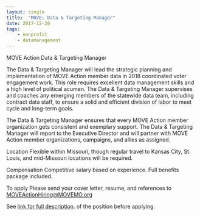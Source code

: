 ```yaml
---
layout: single
title:  "MOVE: Data & Targeting Manager"
date: 2017-12-20
tags: 
    - nonprofit
    - datamanagement
---
```

MOVE Action Data & Targeting Manager

The Data & Targeting Manager will lead the strategic planning and implementation of MOVE Action member data in 2018 coordinated voter engagement work. This role requires excellent data management skills and a high level of political acumen. The Data & Targeting Manager supervises and coaches any emerging members of the statewide data team, including contract data staff, to ensure a solid and efficient division of labor to meet cycle and long-term goals.

The Data & Targeting Manager ensures that every MOVE Action member organization gets
consistent and exemplary support. The Data & Targeting Manager will report to the Executive Director and will partner with MOVE Action member organizations, campaigns, and allies as assigned.

Location
Flexible within Missouri, though regular travel to Kansas City, St. Louis, and mid-Missouri locations will be required.

Compensation
Competitive salary based on experience. Full benefits package included.

To apply
Please send your cover letter, resume, and references to MOVEActionHiring@MOVEMO.org

See [link for full description](http://www.hiredupmissouri.org/sites/default/files/Data%20%26%20Targeting%20Manager%20-%20MOVE%20Action%20Public%20Job%20Posting.pdf).
 of the position before applying.
